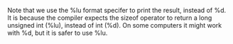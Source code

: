 Note that we use the %lu format specifer to print the result, instead of %d. It is because the compiler expects the sizeof operator to return a long unsigned int (%lu), instead of int (%d). On some computers it might work with %d, but it is safer to use %lu.
